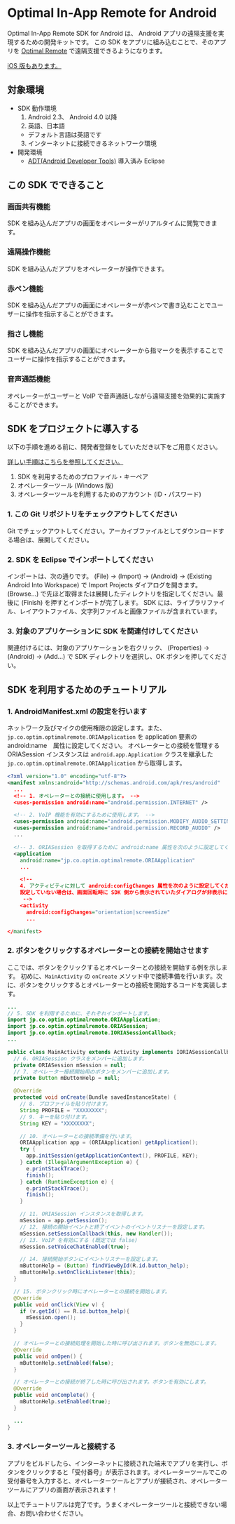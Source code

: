 # Optimal In-App Remote for Android

Optimal In-App Remote SDK for Android は、 Android アプリの遠隔支援を実現するための開発キットです。
この SDK をアプリに組み込むことで、そのアプリを [Optimal Remote](http://www.optim.co.jp/products-detail/top/40) で遠隔支援できるようになります。

[iOS 版もあります。](https://github.com/optim-corp/optimal-in-app-remote-ios-sdk)

## 対象環境
  - SDK 動作環境
    1. Android 2.3、 Android 4.0 以降
    2. 英語、日本語
      - デフォルト言語は英語です
    3. インターネットに接続できるネットワーク環境
  - 開発環境
    - [ADT(Android Developer Tools)](http://developer.android.com/tools/help/adt.html) 導入済み Eclipse

## この SDK でできること

### 画面共有機能
SDK を組み込んだアプリの画面をオペレーターがリアルタイムに閲覧できます。

### 遠隔操作機能
SDK を組み込んだアプリをオペレーターが操作できます。

### 赤ペン機能
SDK を組み込んだアプリの画面にオペレーターが赤ペンで書き込むことでユーザーに操作を指示することができます。

### 指さし機能
SDK を組み込んだアプリの画面にオペレーターから指マークを表示することでユーザーに操作を指示することができます。

### 音声通話機能
オペレーターがユーザーと VoIP で音声通話しながら遠隔支援を効果的に実施することができます。

## SDK をプロジェクトに導入する
以下の手順を進める前に、開発者登録をしていただき以下をご用意ください。

[詳しい手順はこちらを参照してください。](docs/REGISTRATION.ja.md)

1. SDK を利用するためのプロファイル・キーペア
2. オペレーターツール (Windows 版)
3. オペレーターツールを利用するためのアカウント (ID・パスワード)

### 1. この Git リポジトリをチェックアウトしてください
Git でチェックアウトしてください。アーカイブファイルとしてダウンロードする場合は、展開してください。

### 2. SDK を Eclipse でインポートしてください
インポートは、次の通りです。 (File) -> (Import) -> (Android) -> (Existing Android Into Workspace) で Import Projects ダイアログを開きます。(Browse...) で先ほど取得または展開したディレクトリを指定してください。最後に (Finish) を押すとインポートが完了します。
SDK には、ライブラリファイル、レイアウトファイル、文字列ファイルと画像ファイルが含まれています。

### 3. 対象のアプリケーションに SDK を関連付けしてください
関連付けるには、対象のアプリケーションを右クリック、 (Properties) -> (Android) -> (Add...) で SDK ディレクトリを選択し、OK ボタンを押してください。

## SDK を利用するためのチュートリアル

### 1. AndroidManifest.xml の設定を行います
ネットワーク及びマイクの使用権限の設定します。また、`jp.co.optim.optimalremote.ORIAApplication` を application 要素の android:name　属性に設定してください。
オペレーターとの接続を管理する ORIASession インスタンスは `android.app.Application` クラスを継承した `jp.co.optim.optimalremote.ORIAApplication` から取得します。

```AndroidManifest.xml
<?xml version="1.0" encoding="utf-8"?>
<manifest xmlns:android="http://schemas.android.com/apk/res/android"
  ...
  <!-- 1. オペレーターとの接続に使用します。 -->
  <uses-permission android:name="android.permission.INTERNET" />

  <!-- 2. VoIP 機能を有効にするために使用します。 -->
  <uses-permission android:name="android.permission.MODIFY_AUDIO_SETTINGS" />
  <uses-permission android:name="android.permission.RECORD_AUDIO" />
  ...

  <!-- 3. ORIASession を取得するために android:name 属性を次のように設定してください -->
  <application
    android:name="jp.co.optim.optimalremote.ORIAApplication"
    ...

    <!--
    4. アクティビティに対して android:configChanges 属性を次のように設定してください。
    設定していない場合は、画面回転時に SDK 側から表示されていたダイアログが非表示になります。
     -->
    <activity
      android:configChanges="orientation|screenSize"
      ...

</manifest>
```


### 2. ボタンをクリックするオペレーターとの接続を開始させます
ここでは、ボタンをクリックするとオペレーターとの接続を開始する例を示します。 初めに、`MainActivity` の `onCreate` メソッド中で接続準備を行います。次に、ボタンをクリックするとオペレーターとの接続を開始するコードを実装します。　

```MainActivity.java
...
// 5. SDK を利用するために、それぞれインポートします。
import jp.co.optim.optimalremote.ORIAApplication;
import jp.co.optim.optimalremote.ORIASession;
import jp.co.optim.optimalremote.IORIASessionCallback;
...

public class MainActivity extends Activity implements IORIASessionCallback, OnClickListener {
  // 6. ORIASession クラスをメンバーに追加します。
  private ORIASession mSession = null;
  // 7. オペレーター接続開始用のボタンをメンバーに追加します。
  private Button mButtonHelp = null;

  @Override
  protected void onCreate(Bundle savedInstanceState) {
    // 8. プロファイルを貼り付けます。
    String PROFILE = "XXXXXXXX";
    // 9. キーを貼り付けます。
    String KEY = "XXXXXXXX";

    // 10. オペレーターとの接続準備を行います。　
    ORIAApplication app = (ORIAApplication) getApplication();
    try {
      app.initSession(getApplicationContext(), PROFILE, KEY);
    } catch (IllegalArgumentException e) {
      e.printStackTrace();
      finish();
    } catch (RuntimeException e) {
      e.printStackTrace();
      finish();
    }

    // 11. ORIASession インスタンスを取得します。
    mSession = app.getSession();
    // 12. 接続の開始イベントと終了イベントのイベントリスナーを設定します。
    mSession.setSessionCallback(this, new Handler());
    // 13. VoIP を有効にする (既定では false)
    mSession.setVoiceChatEnabled(true);

    // 14. 接続開始ボタンにイベントリスナーを設定します。
    mButtonHelp = (Button) findViewById(R.id.button_help);
    mButtonHelp.setOnClickListener(this);
  }

  // 15. ボタンクリック時にオペレーターとの接続を開始します。
  @Override
  public void onClick(View v) {
    if (v.getId() == R.id.button_help){
      mSession.open();
    }
  }

  // オペレーターとの接続処理を開始した時に呼び出されます。ボタンを無効にします。
  @Override
  public void onOpen() {
    mButtonHelp.setEnabled(false);
  }

  // オペレーターとの接続が終了した時に呼び出されます。ボタンを有効にします。
  @Override
  public void onComplete() {
    mButtonHelp.setEnabled(true);
  }

  ...
}
```

### 3. オペレーターツールと接続する
アプリをビルドしたら、インターネットに接続された端末でアプリを実行し、ボタンをクリックすると「受付番号」が表示されます。オペレーターツールでこの受付番号を入力すると、オペレーターツールとアプリが接続され、オペレーターツールにアプリの画面が表示されます！

以上でチュートリアルは完了です。うまくオペレーターツールと接続できない場合、お問い合わせください。
